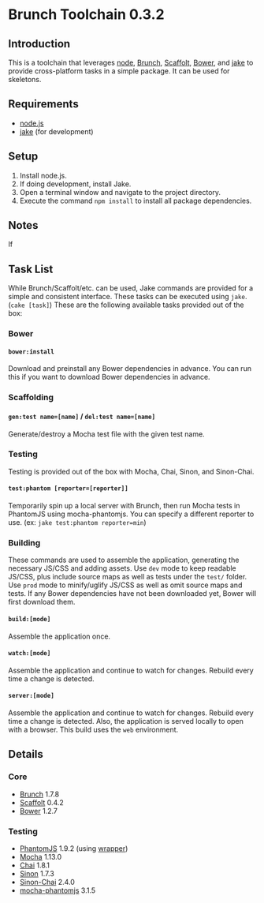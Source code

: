 # Brunch Toolchain 0.3.2


## Introduction

This is a toolchain that leverages [node](http://nodejs.org), [Brunch](http://brunch.io), [Scaffolt](https://github.com/paulmillr/scaffolt), [Bower](http://bower.io/), and [jake](https://github.com/mde/jake) to provide cross-platform tasks in a simple package. It can be used for skeletons.


## Requirements
* [node.js](http://nodejs.org)
* [jake](https://github.com/mde/jake#installing-with-npm) (for development)


## Setup

1. Install node.js.
2. If doing development, install Jake.
3. Open a terminal window and navigate to the project directory.
4. Execute the command `npm install` to install all package dependencies.


## Notes
If 


## Task List
While Brunch/Scaffolt/etc. can be used, Jake commands are provided for a simple and consistent interface. These tasks can be executed using `jake`. (`cake [task]`) These are the following available tasks provided out of the box:

### Bower

#### `bower:install`
Download and preinstall any Bower dependencies in advance. You can run this if you want to download Bower dependencies in advance.

### Scaffolding

#### `gen:test name=[name]` / `del:test name=[name]`
Generate/destroy a Mocha test file with the given test name.

### Testing
Testing is provided out of the box with Mocha, Chai, Sinon, and Sinon-Chai.

#### `test:phantom [reporter=[reporter]]`
Temporarily spin up a local server with Brunch, then run Mocha tests in PhantomJS using mocha-phantomjs. You can specify a different reporter to use. (ex: `jake test:phantom reporter=min`)

### Building
These commands are used to assemble the application, generating the necessary JS/CSS and adding assets. Use `dev` mode to keep readable JS/CSS, plus include source maps as well as tests under the `test/` folder. Use `prod` mode to minify/uglify JS/CSS as well as omit source maps and tests. If any Bower dependencies have not been downloaded yet, Bower will first download them.

#### `build:[mode]`
Assemble the application once.

#### `watch:[mode]`
Assemble the application and continue to watch for changes. Rebuild every time a change is detected.

#### `server:[mode]`
Assemble the application and continue to watch for changes. Rebuild every time a change is detected. Also, the application is served locally to open with a browser. This build uses the `web` environment.


## Details

### Core
* [Brunch](http://brunch.io) 1.7.8
* [Scaffolt](https://github.com/paulmillr/scaffolt) 0.4.2
* [Bower](http://bower.io/) 1.2.7

### Testing
* [PhantomJS](http://phantomjs.org/) 1.9.2 (using [wrapper](https://github.com/Obvious/phantomjs))
* [Mocha](http://visionmedia.github.com/mocha/) 1.13.0
* [Chai](http://chaijs.com/) 1.8.1
* [Sinon](http://sinonjs.org/) 1.7.3
* [Sinon-Chai](https://github.com/domenic/sinon-chai) 2.4.0
* [mocha-phantomjs](http://metaskills.net/mocha-phantomjs/) 3.1.5